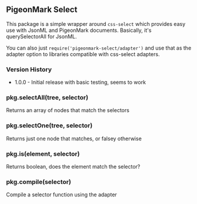 ## PigeonMark Select

This package is a simple wrapper around `css-select` which provides easy use with JsonML and PigeonMark documents. Basically, it's querySelectorAll for JsonML.

You can also just `require('pigeonmark-select/adapter')` and use that as the adapter option to libraries compatible with css-select adapters.

### Version History

- 1.0.0 - Initial release with basic testing, seems to work

### pkg.selectAll(tree, selector)

Returns an array of nodes that match the selectors

### pkg.selectOne(tree, selector)

Returns just one node that matches, or falsey otherwise

### pkg.is(element, selector)

Returns boolean, does the element match the selector?

### pkg.compile(selector)

Compile a selector function using the adapter
